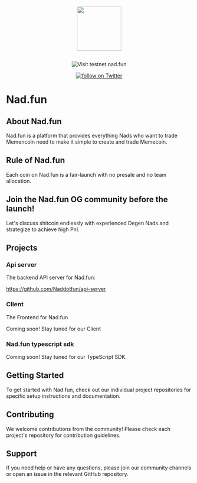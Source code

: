 <p align="center">
    <img src="https://github.com/user-attachments/assets/be1ae259-e180-434a-bd76-1b56a7f44f30" style="padding: 1em; height: 120px"/>
</p>

<p align="center">
    <a href="https://testnet.nad.fun" style="text-decoration: none;">
        <img src="https://img.shields.io/badge/Visit-testnet.nad.fun-ff69b4?style=for-the-badge&logo=data:image/png;base64,iVBORw0KGgoAAAANSUhEUgAAABAAAAAQCAYAAAAf8/9hAAAACXBIWXMAAAsTAAALEwEAmpwYAAAAAXNSR0IArs4c6QAAAARnQU1BAACxjwv8YQUAAADASURBVHgBrZLNDYJAEIVnFvkpgRIogQ7UCqQES7AEKcES7EAr0A60A+xAO2CfZGOIkOyyL9nsvJn3zc4PRVEUkYicMcaJek5yOrMEy7K0+76/EkJwVVXZvu9f1HtSSo+6rofkzoIsywZN01xWkU3TtPA8b/gKsAU0TWvDMNRVMAxDCyEevu/PH9+HbdslY2xWAtu2b1EUnV4Bpmm+OefLz9ezSFXVSCn1/nUHWkM9pJQ3UkqHUno/iiLP8zxL03SklH4AEu88kxqH5EAAAAAASUVORK5CYII=" alt="Visit testnet.nad.fun">
    </a>
</p>

<p align="center">
    <a href="https://x.com/naddotfun">
        <img src="https://img.shields.io/twitter/follow/Naddotfun?style=social&logo=twitter"
            alt="follow on Twitter">
    </a>
</p>

# Nad.fun

## About Nad.fun

Nad.fun is a platform that provides everything Nads who want to trade Memencoin need to make it simple to create and trade Memecoin.

## Rule of Nad.fun

Each coin on Nad.fun is a fair-launch with no presale and no team allocation.

## Join the Nad.fun OG community before the launch!

Let's discuss shitcoin endlessly with experienced Degen Nads and strategize to achieve high Pnl.

## Projects


### Api server

The backend API server for Nad.fun:

https://github.com/Naddotfun/api-server

### Client

The Frontend for Nad.fun 

Coming soon! Stay tuned for our Client

### Nad.fun typescript sdk

Coming soon! Stay tuned for our TypeScript SDK.

## Getting Started

To get started with Nad.fun, check out our individual project repositories for specific setup instructions and documentation.

## Contributing

We welcome contributions from the community! Please check each project's repository for contribution guidelines.

## Support

If you need help or have any questions, please join our community channels or open an issue in the relevant GitHub repository.



